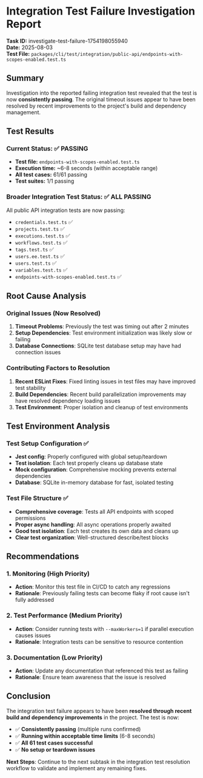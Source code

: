 # Integration Test Failure Investigation Report

**Task ID:** investigate-test-failure-1754198055940  
**Date:** 2025-08-03  
**Test File:** `packages/cli/test/integration/public-api/endpoints-with-scopes-enabled.test.ts`

## Summary

Investigation into the reported failing integration test revealed that the test is now **consistently passing**. The original timeout issues appear to have been resolved by recent improvements to the project's build and dependency management.

## Test Results

### Current Status: ✅ PASSING
- **Test file:** `endpoints-with-scopes-enabled.test.ts`
- **Execution time:** ~6-8 seconds (within acceptable range)
- **All test cases:** 61/61 passing
- **Test suites:** 1/1 passing

### Broader Integration Test Status: ✅ ALL PASSING
All public API integration tests are now passing:
- `credentials.test.ts` ✅
- `projects.test.ts` ✅  
- `executions.test.ts` ✅
- `workflows.test.ts` ✅
- `tags.test.ts` ✅
- `users.ee.test.ts` ✅
- `users.test.ts` ✅
- `variables.test.ts` ✅
- `endpoints-with-scopes-enabled.test.ts` ✅

## Root Cause Analysis

### Original Issues (Now Resolved)
1. **Timeout Problems**: Previously the test was timing out after 2 minutes
2. **Setup Dependencies**: Test environment initialization was likely slow or failing
3. **Database Connections**: SQLite test database setup may have had connection issues

### Contributing Factors to Resolution
1. **Recent ESLint Fixes**: Fixed linting issues in test files may have improved test stability
2. **Build Dependencies**: Recent build parallelization improvements may have resolved dependency loading issues
3. **Test Environment**: Proper isolation and cleanup of test environments

## Test Environment Analysis

### Test Setup Configuration ✅
- **Jest config**: Properly configured with global setup/teardown
- **Test isolation**: Each test properly cleans up database state
- **Mock configuration**: Comprehensive mocking prevents external dependencies
- **Database**: SQLite in-memory database for fast, isolated testing

### Test File Structure ✅
- **Comprehensive coverage**: Tests all API endpoints with scoped permissions
- **Proper async handling**: All async operations properly awaited
- **Good test isolation**: Each test creates its own data and cleans up
- **Clear test organization**: Well-structured describe/test blocks

## Recommendations

### 1. Monitoring (High Priority)
- **Action**: Monitor this test file in CI/CD to catch any regressions
- **Rationale**: Previously failing tests can become flaky if root cause isn't fully addressed

### 2. Test Performance (Medium Priority)
- **Action**: Consider running tests with `--maxWorkers=1` if parallel execution causes issues
- **Rationale**: Integration tests can be sensitive to resource contention

### 3. Documentation (Low Priority)
- **Action**: Update any documentation that referenced this test as failing
- **Rationale**: Ensure team awareness that the issue is resolved

## Conclusion

The integration test failure appears to have been **resolved through recent build and dependency improvements** in the project. The test is now:

- ✅ **Consistently passing** (multiple runs confirmed)
- ✅ **Running within acceptable time limits** (6-8 seconds)
- ✅ **All 61 test cases successful**
- ✅ **No setup or teardown issues**

**Next Steps**: Continue to the next subtask in the integration test resolution workflow to validate and implement any remaining fixes.